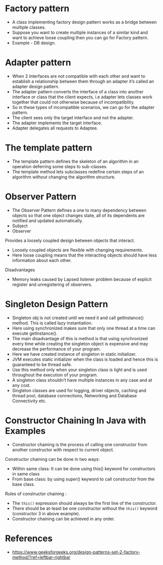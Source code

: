 
# Factory pattern
- A class implementing factory design pattern works as a bridge between multiple classes.
- Suppose you want to create multiple instances of a similar kind and want to achieve loose coupling then you can go for Factory pattern.
- Example - DB design.

# Adapter pattern
- When 2 interfaces are not compatible with each other and want to establish a relationship between them through an adapter it’s called an adapter design pattern.
- The adapter pattern converts the interface of a class into another interface or class that the client expects, i.e adapter lets classes work together that could not otherwise because of incompatibility. 
- So in these types of incompatible scenarios, we can go for the adapter pattern.
- The client sees only the target interface and not the adapter. 
- The adapter implements the target interface. 
- Adapter delegates all requests to Adaptee.

# The template pattern
- The template pattern defines the skeleton of an algorithm in an operation deferring some steps to sub-classes.
- The template method lets subclasses redefine certain steps of an algorithm without changing the algorithm structure.

# Observer Pattern
- The Observer Pattern defines a one to many dependency between objects so that one object changes state, all of its dependents are notified and updated automatically.
- Subject
- Observer

Provides a loosely coupled design between objects that interact.
- Loosely coupled objects are flexible with changing requirements.
- Here loose coupling means that the interacting objects should have less information about each other.

Disadvantages
- Memory leaks caused by Lapsed listener problem because of explicit register and unregistering of observers.

# Singleton Design Pattern
- Singleton obj is not created until we need it and call getInstance() method. This is called lazy instantiation.
- Here using synchronized makes sure that only one thread at a time can execute getInstance().
- The main disadvantage of this is method is that using synchronized every time while creating the singleton object is expensive and may decrease the performance of your program.
- Here we have created instance of singleton in static initializer. 
- JVM executes static initializer when the class is loaded and hence this is guaranteed to be thread safe. 
- Use this method only when your singleton class is light and is used throughout the execution of your program.
- A singleton class shouldn’t have multiple instances in any case and at any cost.
- Singleton classes are used for logging, driver objects, caching and thread pool, database connections, Networking and Database Connectivity etc.

# Constructor Chaining In Java with Examples
- Constructor chaining is the process of calling one constructor from another constructor with respect to current object.

Constructor chaining can be done in two ways:
- Within same class: It can be done using this() keyword for constructors in same class
- From base class: by using super() keyword to call constructor from the base class.

Rules of constructor chaining :
- The `this()` expression should always be the first line of the constructor.
- There should be at-least be one constructor without the `this()` keyword (constructor 3 in above example).
- Constructor chaining can be achieved in any order.

# References
- https://www.geeksforgeeks.org/design-patterns-set-2-factory-method/?ref=leftbar-rightbar